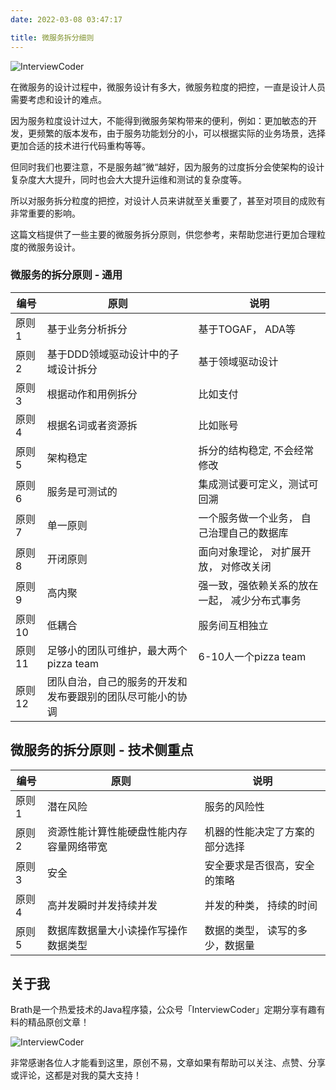 ```yaml
---
date: 2022-03-08 03:47:17

title: 微服务拆分细则
---
```


![InterviewCoder](https://brath4.oss-cn-shenzhen.aliyuncs.com/picgo/%E6%89%AB%E7%A0%81_%E6%90%9C%E7%B4%A2%E8%81%94%E5%90%88%E4%BC%A0%E6%92%AD%E6%A0%B7%E5%BC%8F-%E6%A0%87%E5%87%86%E8%89%B2%E7%89%88.png)



​	在微服务的设计过程中，微服务设计有多大，微服务粒度的把控，一直是设计人员需要考虑和设计的难点。

因为服务粒度设计过大，不能得到微服务架构带来的便利，例如：更加敏态的开发，更频繁的版本发布，由于服务功能划分的小，可以根据实际的业务场景，选择更加合适的技术进行代码重构等等。

​		但同时我们也要注意，不是服务越”微“越好，因为服务的过度拆分会使架构的设计复杂度大大提升，同时也会大大提升运维和测试的复杂度等。

​		所以对服务拆分粒度的把控，对设计人员来讲就至关重要了，甚至对项目的成败有非常重要的影响。

这篇文档提供了一些主要的微服务拆分原则，供您参考，来帮助您进行更加合理粒度的微服务设计。



### 微服务的拆分原则 - 通用

| **编号** | **原则**                                                   | **说明**                                      |
| -------- | ---------------------------------------------------------- | --------------------------------------------- |
| 原则1    | 基于业务分析拆分                                           | 基于TOGAF， ADA等                             |
| 原则2    | 基于DDD领域驱动设计中的子域设计拆分                        | 基于领域驱动设计                              |
| 原则3    | 根据动作和用例拆分                                         | 比如支付                                      |
| 原则4    | 根据名词或者资源拆                                         | 比如账号                                      |
| 原则5    | 架构稳定                                                   | 拆分的结构稳定, 不会经常修改                  |
| 原则6    | 服务是可测试的                                             | 集成测试要可定义，测试可回溯                  |
| 原则7    | 单一原则                                                   | 一个服务做一个业务， 自己治理自己的数据库     |
| 原则8    | 开闭原则                                                   | 面向对象理论， 对扩展开放， 对修改关闭        |
| 原则9    | 高内聚                                                     | 强一致，强依赖关系的放在一起， 减少分布式事务 |
| 原则10   | 低耦合                                                     | 服务间互相独立                                |
| 原则11   | 足够小的团队可维护，最大两个pizza team                     | 6-10人一个pizza team                          |
| 原则12   | 团队自治，自己的服务的开发和发布要跟别的团队尽可能小的协调 |                                               |



## 微服务的拆分原则 - 技术侧重点

| **编号** | **原则**                                 | **说明**                        |
| -------- | ---------------------------------------- | ------------------------------- |
| 原则1    | 潜在风险                                 | 服务的风险性                    |
| 原则2    | 资源性能计算性能硬盘性能内存容量网络带宽 | 机器的性能决定了方案的部分选择  |
| 原则3    | 安全                                     | 安全要求是否很高，安全的策略    |
| 原则4    | 高并发瞬时并发持续并发                   | 并发的种类， 持续的时间         |
| 原则5    | 数据库数据量大小读操作写操作数据类型     | 数据的类型， 读写的多少，数据量 |

## 关于我

Brath是一个热爱技术的Java程序猿，公众号「InterviewCoder」定期分享有趣有料的精品原创文章！

![InterviewCoder](https://brath4.oss-cn-shenzhen.aliyuncs.com/picgo/%E4%BA%8C%E7%BB%B4%E7%A0%81plus.png)

非常感谢各位人才能看到这里，原创不易，文章如果有帮助可以关注、点赞、分享或评论，这都是对我的莫大支持！
